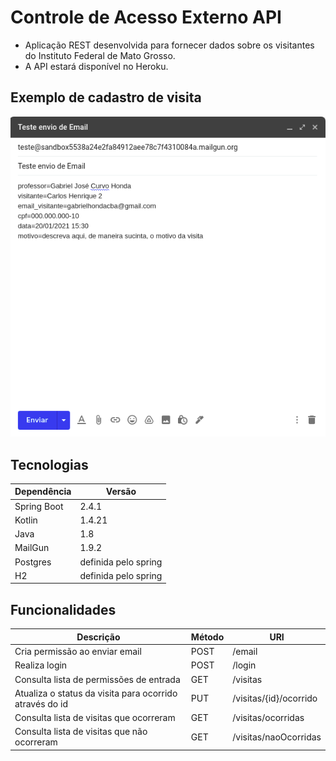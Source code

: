 # Controle de Acesso Externo API
* Aplicação REST desenvolvida para fornecer dados sobre os visitantes do Instituto Federal de Mato Grosso.
* A API estará disponível no Heroku.

## Exemplo de cadastro de visita
![email](images/email-form-new.png)

## Tecnologias

| Dependência   | Versão               |
|---------------|----------------------|
| Spring Boot   | 2.4.1                |
| Kotlin        | 1.4.21               |
| Java          | 1.8                  |
| MailGun       | 1.9.2                |
| Postgres      | definida pelo spring | 
| H2            | definida pelo spring |

## Funcionalidades

| Descrição                                               | Método | URI                    |
|---------------------------------------------------------|--------|------------------------|
| Cria permissão ao enviar email                          | POST   | /email                 |
| Realiza login                                           | POST   | /login                 |
| Consulta lista de permissões de entrada                 | GET    | /visitas               |
| Atualiza o status da visita para ocorrido através do id | PUT    | /visitas/{id}/ocorrido |
| Consulta lista de visitas que ocorreram                 | GET    | /visitas/ocorridas     |
| Consulta lista de visitas que não ocorreram             | GET    | /visitas/naoOcorridas  |